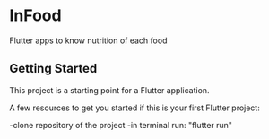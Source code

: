 # InFood

Flutter apps to know nutrition of each food

## Getting Started

This project is a starting point for a Flutter application.

A few resources to get you started if this is your first Flutter project:

-clone repository of the project 
-in terminal run: "flutter run" 
